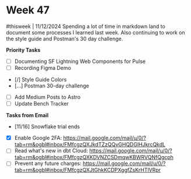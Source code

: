 # Week 47

#thisweek | 11/12/2024
Spending a lot of time in markdown land to document some processes I learned last week. Also continuing to work on the style guide and Postman's 30 day challenge. 

**Priority Tasks**
- [ ] Documenting SF Lightning Web Components for Pulse
- [ ] Recording Figma Demo
- [/] Style Guide Colors
- [...] Postman 30-day challenge
- [ ] Add Medium Posts to Astro
- [ ] Update Bench Tracker

**Tasks from Email**
- [11/16] Snowflake trial ends
- [x] Enable Google 2FA: https://mail.google.com/mail/u/0/?tab=rm&ogbl#inbox/FMfcgzQXJkdTZzQQvGHQDGlHJkrcQkdL
- [ ] Read what's new in dbt Cloud: https://mail.google.com/mail/u/0/?tab=rm&ogbl#inbox/FMfcgzQXKDVNZCSDmqwKBWRVQNfQgcph
- [ ] Prevent any future charges: https://mail.google.com/mail/u/0/?tab=rm&ogbl#inbox/FMfcgzQXJtGhkKCDPXggfZsKrHTlVRpr
